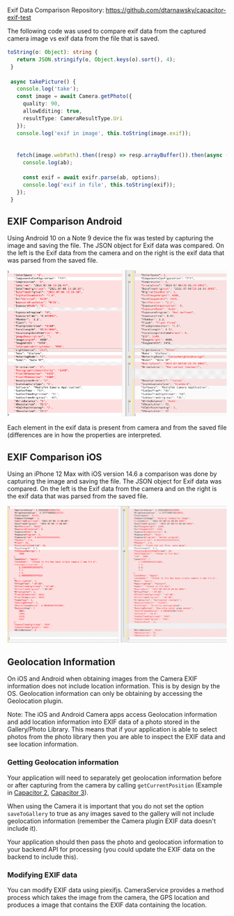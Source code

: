 
Exif Data Comparison 
Repository: https://github.com/dtarnawsky/capacitor-exif-test

The following code was used to compare exif data from the captured camera image vs exif data from the file that is saved.

```Typescript
toString(o: Object): string {
   return JSON.stringify(o, Object.keys(o).sort(), 4);
 }
 
 async takePicture() {
   console.log('take');
   const image = await Camera.getPhoto({
     quality: 90,
     allowEditing: true,
     resultType: CameraResultType.Uri
   });
   console.log('exif in image', this.toString(image.exif));
  
 
   fetch(image.webPath).then((resp) => resp.arrayBuffer()).then(async (ab) => {
     console.log(ab);
 
     const exif = await exifr.parse(ab, options);
     console.log('exif in file', this.toString(exif));     
   });
 }
```
## EXIF Comparison Android
Using Android 10 on a Note 9 device the fix was tested by capturing the image and saving the file. The JSON object for Exif data was compared. On the left is the Exif data from the camera and on the right is the exif data that was parsed from the saved file.

![Diff of Exif data Android](diff-compare-android.png)

Each element in the exif data is present from camera and from the saved file (differences are in how the properties are interpreted.

## EXIF Comparison iOS
Using an iPhone 12 Max with iOS version 14.6 a comparison was done by capturing the image and saving the file. The JSON object for Exif data was compared. On the left is the Exif data from the camera and on the right is the exif data that was parsed from the saved file.

![Diff of Exif data iOS](diff-compare-ios.png)

## Geolocation Information
On iOS and Android when obtaining images from the Camera EXIF information does not include location information. This is by design by the OS. Geolocation information can only be obtaining by accessing the Geolocation plugin.

Note: The iOS and Android Camera apps access Geolocation information and add location information into EXIF data of a photo stored in the Gallery/Photo Library. This means that if your application is able to select photos from the photo library then you are able to inspect the EXIF data and see location information.

### Getting Geolocation information
Your application will need to separately get geolocation information before or after capturing from the camera by calling `getCurrentPosition` (Example in [Capacitor 2](https://capacitorjs.com/docs/v2/apis/geolocation#example), [Capacitor 3](https://capacitorjs.com/docs/apis/geolocation#example)).

When using the Camera it is important that you do not set the option `saveToGallery` to true as any images saved to the gallery will not include geolocation information (remember the Camera plugin EXIF data doesn't include it).

Your application should then pass the photo and geolocation information to your backend API for processing (you could update the EXIF data on the backend to include this).

### Modifying EXIF data
You can modify EXIF data using piexifjs. CameraService provides a method process which takes the image from the camera, the GPS location and produces a image that contains the EXIF data containing the location.

